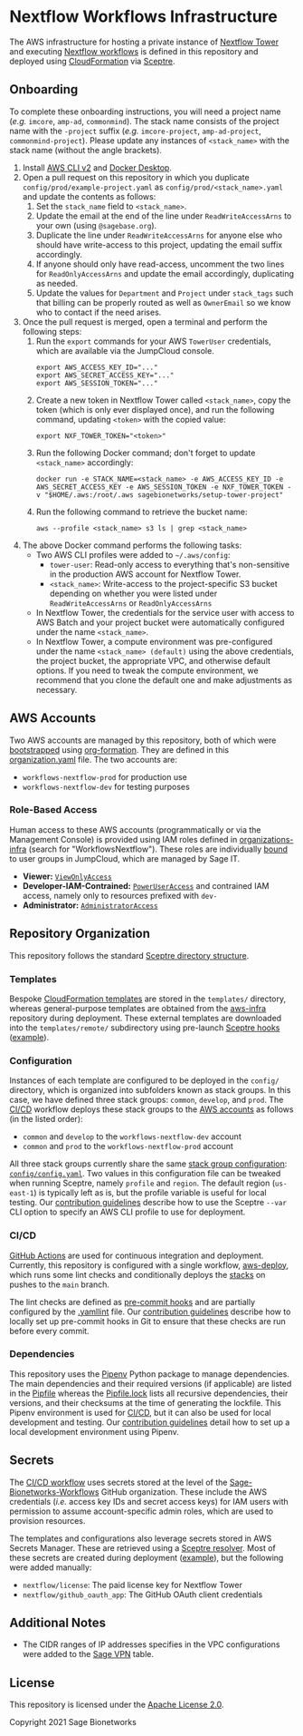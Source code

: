 # Nextflow Workflows Infrastructure

The AWS infrastructure for hosting a private instance of [Nextflow Tower](https://tower.nf/) and executing [Nextflow workflows](https://nextflow.io/) is defined in this repository and deployed using [CloudFormation](https://aws.amazon.com/cloudformation/) via [Sceptre](https://sceptre.cloudreach.com/).

## Onboarding

To complete these onboarding instructions, you will need a project name (_e.g._ `imcore`, `amp-ad`, `commonmind`). The stack name consists of the project name with the `-project` suffix (_e.g._ `imcore-project`, `amp-ad-project`, `commonmind-project`). Please update any instances of `<stack_name>` with the stack name (without the angle brackets).

1. Install [AWS CLI v2](https://docs.aws.amazon.com/cli/latest/userguide/install-cliv2.html) and [Docker Desktop](https://www.docker.com/products/docker-desktop).
2. Open a pull request on this repository in which you duplicate `config/prod/example-project.yaml` as `config/prod/<stack_name>.yaml` and update the contents as follows:
   1. Set the `stack_name` field to `<stack_name>`.
   2. Update the email at the end of the line under `ReadWriteAccessArns` to your own (using `@sagebase.org`).
   3. Duplicate the line under `ReadWriteAccessArns` for anyone else who should have write-access to this project, updating the email suffix accordingly.
   4. If anyone should only have read-access, uncomment the two lines for `ReadOnlyAccessArns` and update the email accordingly, duplicating as needed.
   5. Update the values for `Department` and `Project` under `stack_tags` such that billing can be properly routed as well as `OwnerEmail` so we know who to contact if the need arises.
3. Once the pull request is merged, open a terminal and perform the following steps:
   1. Run the `export` commands for your AWS `TowerUser` credentials, which are available via the JumpCloud console.
      ```
      export AWS_ACCESS_KEY_ID="..."
      export AWS_SECRET_ACCESS_KEY="..."
      export AWS_SESSION_TOKEN="..."
      ```
      <!-- TODO: Insert GIF screencast -->
   2. Create a new token in Nextflow Tower called `<stack_name>`, copy the token (which is only ever displayed once), and run the following command, updating `<token>` with the copied value:
      ```
      export NXF_TOWER_TOKEN="<token>"
      ```
      <!-- TODO: Insert GIF screencast -->
   3. Run the following Docker command; don't forget to update `<stack_name>` accordingly:
      ```
      docker run -e STACK_NAME=<stack_name> -e AWS_ACCESS_KEY_ID -e AWS_SECRET_ACCESS_KEY -e AWS_SESSION_TOKEN -e NXF_TOWER_TOKEN -v "$HOME/.aws:/root/.aws sagebionetworks/setup-tower-project"
      ```
   4. Run the following command to retrieve the bucket name:
      ```
      aws --profile <stack_name> s3 ls | grep <stack_name>
      ```
4. The above Docker command performs the following tasks:
   - Two AWS CLI profiles were added to `~/.aws/config`:
     - `tower-user`: Read-only access to everything that's non-sensitive in the production AWS account for Nextflow Tower.
     - `<stack_name>`: Write-access to the project-specific S3 bucket depending on whether you were listed under `ReadWriteAccessArns` or `ReadOnlyAccessArns`
   - In Nextflow Tower, the credentials for the service user with access to AWS Batch and your project bucket were automatically configured under the name `<stack_name>`.
   - In Nextflow Tower, a compute environment was pre-configured under the name `<stack_name> (default)` using the above credentials, the project bucket, the appropriate VPC, and otherwise default options. If you need to tweak the compute environment, we recommend that you clone the default one and make adjustments as necessary.

## AWS Accounts

Two AWS accounts are managed by this repository, both of which were [bootstrapped](https://sagebionetworks.jira.com/wiki/spaces/IT/pages/2058878986/Bootstrapping+AWS+Project+Accounts) using [org-formation](https://github.com/org-formation/org-formation-cli). They are defined in this [organization.yaml](https://github.com/Sage-Bionetworks-IT/organizations-infra/blob/master/org-formation/organization.yaml) file. The two accounts are:

- `workflows-nextflow-prod` for production use
- `workflows-nextflow-dev` for testing purposes

### Role-Based Access

Human access to these AWS accounts (programmatically or via the Management Console) is provided using IAM roles defined in [organizations-infra](https://github.com/Sage-Bionetworks-IT/organizations-infra/blob/master/org-formation/700-aws-sso/_tasks.yaml) (search for "WorkflowsNextflow"). These roles are individually [bound](https://github.com/Sage-Bionetworks-IT/organizations-infra/blob/master/org-formation/700-aws-sso/README.md) to user groups in JumpCloud, which are managed by Sage IT.

- **Viewer:** [`ViewOnlyAccess`](https://docs.aws.amazon.com/IAM/latest/UserGuide/access_policies_job-functions.html#jf_view-only-user)
- **Developer-IAM-Contrained:** [`PowerUserAccess`](https://docs.aws.amazon.com/IAM/latest/UserGuide/access_policies_job-functions.html#jf_developer-power-user) and contrained IAM access, namely only to resources prefixed with `dev-`
- **Administrator:** [`AdministratorAccess`](https://docs.aws.amazon.com/IAM/latest/UserGuide/access_policies_job-functions.html#jf_administrator)

## Repository Organization

This repository follows the standard [Sceptre directory structure](https://sceptre.cloudreach.com/2.6.3/docs/get_started.html#directory-structure).

### Templates

Bespoke [CloudFormation templates](https://docs.aws.amazon.com/AWSCloudFormation/latest/UserGuide/template-guide.html) are stored in the `templates/` directory, whereas general-purpose templates are obtained from the [aws-infra](https://github.com/Sage-Bionetworks/aws-infra/tree/master/templates) repository during deployment. These external templates are downloaded into the `templates/remote/` subdirectory using pre-launch [Sceptre hooks](https://sceptre.cloudreach.com/2.6.3/docs/hooks.html) ([example](https://github.com/Sage-Bionetworks-Workflows/aws-workflows-nextflow-infra/blob/db37741e53fa5276b33b24d1af247d8d29bc0e56/config/prod/nextflow-vpc.yaml#L6-L8)).

### Configuration

Instances of each template are configured to be deployed in the `config/` directory, which is organized into subfolders known as stack groups. In this case, we have defined three stack groups: `common`, `develop`, and `prod`. The [CI/CD](#cicd) workflow deploys these stack groups to the [AWS accounts](#aws-accounts) as follows (in the listed order):

- `common` and `develop` to the `workflows-nextflow-dev` account
- `common` and `prod` to the `workflows-nextflow-prod` account

All three stack groups currently share the same [stack group configuration](https://sceptre.cloudreach.com/2.6.3/docs/stack_group_config.html): [`config/config.yaml`](config/config.yaml). Two values in this configuration file can be tweaked when running Sceptre, namely `profile` and `region`. The default region (`us-east-1`) is typically left as is, but the profile variable is useful for local testing. Our [contribution guidelines](CONTRIBUTING.md) describe how to use the Sceptre `--var` CLI option to specify an AWS CLI profile to use for deployment.

### CI/CD

[GitHub Actions](https://github.com/features/actions) are used for continuous integration and deployment. Currently, this repository is configured with a single workflow, [aws-deploy](.github/workflows/aws-deploy.yaml), which runs some lint checks and conditionally deploys the [stacks](#configuration) on pushes to the `main` branch.

The lint checks are defined as [pre-commit hooks](.pre-commit-config.yaml) and are partially configured by the [.yamllint](.yamllint) file. Our [contribution guidelines](CONTRIBUTING.md) describe how to locally set up pre-commit hooks in Git to ensure that these checks are run before every commit.

### Dependencies

This repository uses the [Pipenv](https://pipenv.pypa.io/) Python package to manage dependencies. The main dependencies and their required versions (if applicable) are listed in the [Pipfile](Pipfile) whereas the [Pipfile.lock](Pipfile.lock) lists all recursive dependencies, their versions, and their checksums at the time of generating the lockfile. This Pipenv environment is used for [CI/CD](#cicd), but it can also be used for local development and testing. Our [contribution guidelines](CONTRIBUTING.md) detail how to set up a local development environment using Pipenv.

## Secrets

The [CI/CD workflow](#cicd) uses secrets stored at the level of the [Sage-Bionetworks-Workflows](https://github.com/Sage-Bionetworks-Workflows) GitHub organization. These include the AWS credentials (_i.e._ access key IDs and secret access keys) for IAM users with permission to assume account-specific admin roles, which are used to provision resources.

The templates and configurations also leverage secrets stored in AWS Secrets Manager. These are retrieved using a [Sceptre resolver](https://github.com/iAnomaly/sceptre-resolver-aws-secrets-manager). Most of these secrets are created during deployment ([example](https://github.com/Sage-Bionetworks-Workflows/aws-workflows-nextflow-infra/blob/db37741e53fa5276b33b24d1af247d8d29bc0e56/templates/nextflow-tower-secret.yaml#L14-L34)), but the following were added manually:

- `nextflow/license`: The paid license key for Nextflow Tower
- `nextflow/github_oauth_app`: The GitHub OAuth client credentials

## Additional Notes

- The CIDR ranges of IP addresses specifies in the VPC configurations were added to the [Sage VPN](https://sagebionetworks.jira.com/wiki/spaces/IT/pages/352976898/Sage+VPN) table.

## License

This repository is licensed under the [Apache License 2.0](LICENSE).

Copyright 2021 Sage Bionetworks
